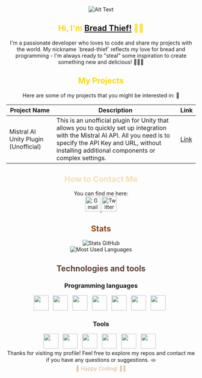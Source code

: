 <div align="center">
    <img src="https://gifs.obs.ru-moscow-1.hc.sbercloud.ru/eef685eda3e1e5119037df64cba54f2e921f83863fbb2c7391c8e0f34836ca51.gif" alt="Alt Text"/>
</div>
<h2>
<div align="center">
    <span style="color: #FFD700;">Hi, I'm <a href="https://github.com/bread-thief" target="_blank">Bread Thief!</a> 👋🌟</span>
</div>
</h2>

<div align="center">
    I'm a passionate developer who loves to code and share my projects with the world. My nickname `bread-thief` reflects my love for bread and programming - I'm always ready to "steal" some inspiration to create something new and delicious! 🍕🍔🍟
</div>

## <div align="center"><span style="color: #FFD700;">My Projects</span></div>

<div align="center">
    Here are some of my projects that you might be interested in: 🚀
</div>

<div align="center">

| Project Name | Description | Link |
|----------|----------|--------|
| Mistral AI Unity Plugin (Unofficial) | This is an unofficial plugin for Unity that allows you to quickly set up integration with the Mistral AI API. All you need is to specify the API Key and URL, without installing additional components or complex settings. | [Link](https://github.com/bread-thief/Mistral-AI-Unity-Plugin-Unofficial) |

</div>

## <div align="center"><span style="color: #F5DEB3;">How to Contact Me</span></div>

<div align="center">
    You can find me here:
</div>
<div align="center">

<a href="mailto:bread.thief.dev@gmail.com" target="_blank">
    <img src="https://img.icons8.com/?size=256&id=P7UIlhbpWzZm&format=png" width="40" height="40" alt="Gmail"/>
</a>

<a href="https://twitter.com/Bread_Thief_dev" target="_blank">
    <img src="https://img.icons8.com/?size=256&id=phOKFKYpe00C&format=png" width="40" height="40" alt="Twitter"/>
</a>

</div>

## <div align="center"><span style="color: #8B4513;">Stats</span></div>

<div align="center">
    <img src="https://github-readme-stats.vercel.app/api?username=bread-thief&show_icons=true&bg_color=000000&text_color=FF8400&title_color=FF8400&icon_color=F5DEB3" alt="Stats GitHub"/>
</div>
<div align="center">
    <img src="https://github-readme-stats.vercel.app/api/top-langs/?username=bread-thief&layout=compact&bg_color=000000&text_color=FF8400&title_color=FF8400" alt="Most Used Languages"/>
</div>

## <div align="center"><span style="color: #5D4037;">Technologies and tools</span></div>

### <div align="center">Programming languages</div>
<div align="center">
    <img src="https://cdn.jsdelivr.net/gh/devicons/devicon/icons/c/c-original.svg" width="40" height="40"/> &nbsp;
    <img src="https://cdn.jsdelivr.net/gh/devicons/devicon/icons/cplusplus/cplusplus-original.svg" width="40" height="40"/> &nbsp;
    <img src="https://cdn.jsdelivr.net/gh/devicons/devicon/icons/csharp/csharp-original.svg" width="40" height="40"/> &nbsp;
    <img src="https://cdn.jsdelivr.net/gh/devicons/devicon/icons/java/java-original.svg" width="40" height="40"/> &nbsp;
    <img src="https://cdn.jsdelivr.net/gh/devicons/devicon/icons/python/python-original.svg" width="40" height="40"/> &nbsp;
    <img src="https://cdn.jsdelivr.net/gh/devicons/devicon/icons/javascript/javascript-original.svg" width="40" height="40"/> &nbsp;
    <img src="https://cdn.jsdelivr.net/gh/devicons/devicon/icons/html5/html5-original.svg" width="40" height="40"/> &nbsp;
</div>

### <div align="center">Tools</div>
<div align="center">
    <img src="https://cdn.jsdelivr.net/gh/devicons/devicon/icons/visualstudio/visualstudio-plain.svg" width="40" height="40"/> &nbsp;
    <img src="https://cdn.jsdelivr.net/gh/devicons/devicon/icons/vscode/vscode-original.svg" width="40" height="40"/> &nbsp;
    <img src="https://cdn.jsdelivr.net/gh/devicons/devicon/icons/photoshop/photoshop-plain.svg" width="40" height="40"/> &nbsp;
    <img src="https://cdn.jsdelivr.net/gh/devicons/devicon/icons/jetbrains/jetbrains-original.svg" width="40" height="40"/> &nbsp;
    <img src="https://cdn.jsdelivr.net/gh/devicons/devicon/icons/blender/blender-original.svg" width="40" height="40"/> &nbsp;
    <img src="https://cdn.jsdelivr.net/gh/devicons/devicon/icons/unity/unity-original.svg" width="40" height="40"/> &nbsp;
</div>

<div align="center">
    Thanks for visiting my profile! Feel free to explore my repos and contact me if you have any questions or suggestions. 🫓
</div>
<div align="center">
    <span style="color: #D2B48C;">🍞 Happy Coding! 🍞🎉</span>
</div>
